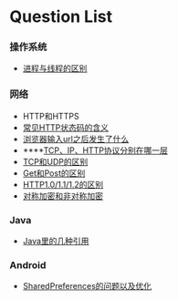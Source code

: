 # Question List

### 操作系统

* [进程与线程的区别](https://licoba.gitbook.io/androidbook/cha-lou-bu-que/cao-zuo-xi-tong-xiang-guan/jin-cheng-he-xian-cheng-de-qu-bie)

### 网络

* HTTP和HTTPS
* [常见HTTP状态码的含义](https://licoba.gitbook.io/androidbook/cha-lou-bu-que/wang-luo-xiang-guan/http-zhuang-tai-ma)
* [浏览器输入url之后发生了什么](https://licoba.gitbook.io/androidbook/cha-lou-bu-que/wang-luo-xiang-guan/liu-lan-qi-shu-ru-url-hou-fa-sheng-le-shen-me)
* \*\*\*\*[TCP、IP、HTTP协议分别在哪一层](https://licoba.gitbook.io/androidbook/cha-lou-bu-que/wang-luo-xiang-guan/wang-luo-xie-yi-xiang-guan-zhi-shi#si-tcpiphttp-xie-yi-fen-bie-zai-na-yi-ceng)
* [TCP和UDP的区别](https://licoba.gitbook.io/androidbook/cha-lou-bu-que/wang-luo-xiang-guan/wang-luo-xie-yi-xiang-guan-zhi-shi#er-tcp-he-udp-zhi-jian-de-qu-bie)
* [Get和Post的区别](https://licoba.gitbook.io/androidbook/cha-lou-bu-que/wang-luo-xiang-guan/wang-luo-xie-yi-xiang-guan-zhi-shi#san-get-he-post-de-qu-bie)
* [HTTP1.0/1.1/1.2的区别](https://licoba.gitbook.io/androidbook/cha-lou-bu-que/wang-luo-xiang-guan/http-he-https#http-1-0-1-1-2-0-zhi-jian-de-qu-bie-he-te-xing)
* [对称加密和非对称加密](https://licoba.gitbook.io/androidbook/cha-lou-bu-que/wang-luo-xiang-guan/http-he-https#dui-cheng-jia-mi-he-fei-dui-cheng-jia-mi)

### Java

* [Java里的几种引用](https://licoba.gitbook.io/androidbook/cha-lou-bu-que/java-xiang-guan/java-li-mian-de-ji-zhong-yin-yong-lei-xing)

### Android

* [SharedPreferences的问题以及优化](https://licoba.gitbook.io/androidbook/cha-lou-bu-que/android-xiang-guan/sharedpreferences-xiang-guan)



